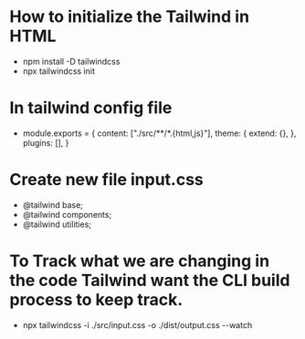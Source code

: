 # How to initialize the Tailwind in HTML
- npm install -D tailwindcss
- npx tailwindcss init

# In tailwind config file
- module.exports = {
  content: ["./src/**/*.{html,js}"],
  theme: {
    extend: {},
  },
  plugins: [],
}

# Create new file input.css
- @tailwind base;
- @tailwind components;
- @tailwind utilities;

# To Track what we are changing in the code Tailwind want the CLI build process to keep track.
- npx tailwindcss -i ./src/input.css -o ./dist/output.css --watch